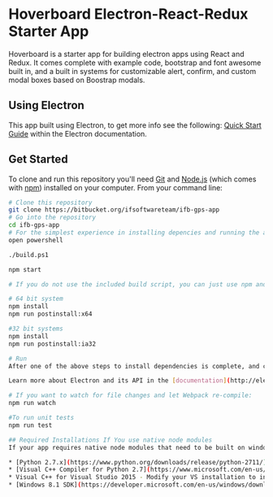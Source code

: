 # Hoverboard Electron-React-Redux Starter App

Hoverboard is a starter app for building electron apps using React and Redux. It comes complete with example code, bootstrap and font awesome built in, and a built in systems for 
customizable alert, confirm, and custom modal boxes based on Boostrap modals.

## Using Electron

This app built using Electron, to get more info see the following: [Quick Start Guide](http://electron.atom.io/docs/latest/tutorial/quick-start) within the Electron documentation.

## Get Started

To clone and run this repository you'll need [Git](https://git-scm.com) and [Node.js](https://nodejs.org/en/download/) (which comes with [npm](http://npmjs.com)) installed on your computer. From your command line:

```bash
# Clone this repository
git clone https://bitbucket.org/ifsoftwareteam/ifb-gps-app
# Go into the repository
cd ifb-gps-app
# For the simplest experience in installing depencies and running the app locally, use powershell to execute the included build script.
open powershell

./build.ps1

npm start

# If you do not use the included build script, you can just use npm and the pre-configured npm scripts

# 64 bit system
npm install
npm run postinstall:x64

#32 bit systems
npm install
npm run postinstall:ia32

# Run
After one of the above steps to install dependencies is complete, and config file is copied, type "npm start" to run your electron app

Learn more about Electron and its API in the [documentation](http://electron.atom.io/docs/latest).

# If you want to watch for file changes and let Webpack re-compile:
npm run watch

#To run unit tests
npm run test

## Required Installations If You use native node modules
If your app requires native node modules that need to be built on windows, you must first download the following items, then run the build script or npm scripts:

* [Python 2.7.x](https://www.python.org/downloads/release/python-2711/) match the bitness of your OS.
* [Visual C++ Compiler for Python 2.7](https://www.microsoft.com/en-us/download/details.aspx?id=44266)
* Visual C++ for Visual Studio 2015 - Modify your VS installation to include it.
* [Windows 8.1 SDK](https://developer.microsoft.com/en-us/windows/downloads/windows-8-1-sdk)
